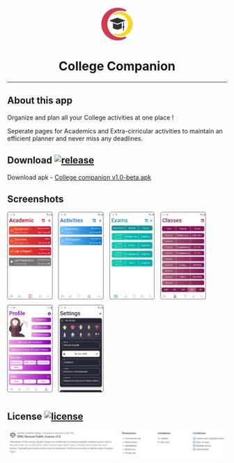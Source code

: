 <p align = "center">
<img src="https://github.com/abishek-bupathi/college-companion/raw/master/assets/logo.png" height="75"/> 
<h1 align = "center">College Companion</h1>
</p>

-------
## About this app

Organize and plan all your College activities at one place !

Seperate pages for Academics and Extra-cirricular activities to maintain an efficient planner and never miss any deadlines.

## Download  [![release](https://img.shields.io/github/v/release/abishek-bupathi/college-companion?include_prereleases)](https://github.com/abishek-bupathi/college-companion/blob/master/Apk/companion%20v1.0-beta.apk)

Download apk - 
[College companion v1.0-beta.apk](https://github.com/abishek-bupathi/college-companion/raw/master/Apk/companion%20v1.0-beta.apk)

  
## Screenshots

<p>
<img src="https://github.com/abishek-bupathi/college-companion/raw/master/docs/Screenshots/Academic tasks.png" height="200" style = "padding-right:10px; padding-bottom: 10px"/>
<img src="https://github.com/abishek-bupathi/college-companion/raw/master/docs/Screenshots/Activities list.png" height="200" style = "padding-right:10px;padding-bottom: 10px"/>
<img src="https://github.com/abishek-bupathi/college-companion/raw/master/docs/Screenshots/Exams.png" height="200" style = "padding-right:10px; padding-bottom: 10px"/>
<img src="https://github.com/abishek-bupathi/college-companion/raw/master/docs/Screenshots/Classes.png" height="200" style = "padding-right:10px; padding-bottom: 10px"/>
<img src="https://github.com/abishek-bupathi/college-companion/raw/master/docs/Screenshots/Profile.png" height="200" style = "padding-right:10px; padding-bottom: 10px"/>
<img src="https://github.com/abishek-bupathi/college-companion/raw/master/docs/Screenshots/Settings.png" height="200" style = "padding-right:10px; padding-bottom: 10px"/>
</p>


## License  [![license](https://img.shields.io/github/license/abishek-bupathi/college-companion.svg?color=blue)](https://github.com/abishek-bupathi/college-companion/blob/master/LICENSE)

<p>
<img src="https://github.com/abishek-bupathi/college-companion/raw/master/docs/license.png"/>
</p>


 
